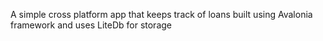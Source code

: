 A simple cross platform app that keeps track of loans built using Avalonia framework and uses LiteDb for storage
